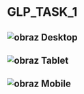 # GLP_TASK_1

![obraz](https://github.com/rluki99/GLP_TASK_1/assets/120097849/b929b47f-3f1c-4864-bfba-e822ac1381ad)
Desktop
-----

![obraz](https://github.com/rluki99/GLP_TASK_1/assets/120097849/7c1b1b81-76c7-46e1-a809-f07f37bf1563)
Tablet
-----

![obraz](https://github.com/rluki99/GLP_TASK_1/assets/120097849/f7ddfc82-c70e-4dc7-ac1a-189f42e22c7a)
Mobile
-----
